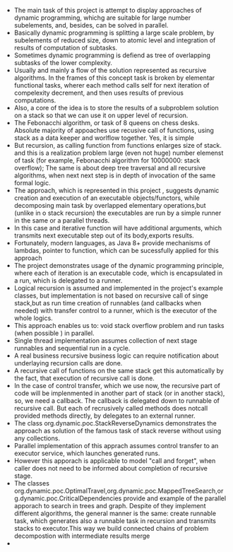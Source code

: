 - The main task of this project is attempt to display approaches of dynamic programming, whichg are suitable for large number subelements, and, besides,
can be solved in parallel.
- Basically dynamic programming is splitting a large scale problem, by subelements of reduced size, down to atomic level and integration of results
of computation of subtasks.
- Sometimes dynamic programming is defiend as tree of overlapping subtasks of the lower complexity.
- Usually and mainly a flow of the solution represented as recursive algorithms. In the frames of this concept task is broken by elementar functional tasks,
wherer each method calls self for next iteration of compelexity decrement, and then uses results of previous computations.
- Also, a core of the idea is to  store the results of a subproblem solution on a stack so that we can use it on upper level of recursion.
- The  Febonacchi algorithm, or task of 8 queens on chess desks. Absolute majority of appoaches use recusive call of functions,
using stack as a data keeper and worlflow together. Yes, it is simple
- But recursion, as calling function from functions enlarges size of stack. and this is a realization problem large (even
not huge) number elemenst of task (for example, Febonacchi algorithm for 10000000: stack overflow);
The same is about deep tree traversal and all recursive algorithms, when next next step is in depth of invocation of the same formal logic.
- The approach, which is represented in this project , suggests  dynamic creation and execution of an executable objects/functors, while
decomposing main task by overlapped elementary operations,but (unlike in o stack recursion) the executables are run by a simple runner in the same or a parallel threads. 
- In this case  and iterative function will have additional arguments, which transmits next executable step out of its body,exports results.
- Fortunately, modern languages, as Java 8+ provide mechanisms of lambdas, pointer to function, which can be sucessfully applied for this approach
- The project demonstrates usage of the dynamic programming principle, where each of iteration is an executable code, which is encapsulated in a run,
which is delegated to a runner.
- Logical recursion is assumed and implemented in the project's example classes,
but implementation is not based on recursive call of singe stack,but as run time creation of runnables (and callbacks when needed) with
transfer control to a runner, which is the executor of the whole logics.
- This approach enables us to: void stack overflow problem and run tasks (when possible ) in parallel.
- Single thread implementation assumes collection of next stage runnables and sequential run in a cycle.
- A real business recursive business logic can require notification about underlaying recursion calls are done.
- A recursive  call of functions on the same stack get this automatically by the fact, that execution of recursive call is done.
- In the case of control transfer, which we use now, the recursive part of code will be implenmented in another part of stack (or in another stack),
   so, we need a callback. The callback is delegated down to runnable of recursive call. But each of recrusively called methods does notcall provided
   methods directly, by delegates to an external runner.
-  The class org.dynamic.poc.StackReverseDynamics demonstrates the approach as solution of the famous task of stack reverse without using any collections.
- Parallel implementation of this apprach assumes control transfer to an executor service, which launches  generated runs.
- However this apporach is applicable to model "call and forget", when caller does not need to be informed about completion of recursive stage.
- The classes   org.dynamic.poc.OptimalTravel,org.dynamic.poc.MappedTreeSearch,org.dynamic.poc.CriticalDependencies provide and example of the  parallel apporach to search in trees and graph. Despite of they implement different algorithms, the general manner is the same: create runnable task, which generates also a runnable task in recursion and transmits stacks to executor.This way we build connected chains of problem decompostion with intermediate results merge
- 
  